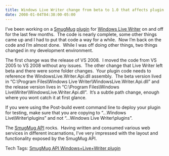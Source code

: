 ```yaml
---
title: Windows Live Writer change from beta to 1.0 that affects plugin development
date: 2008-01-04T04:38:00-05:00
---
```

I&#8217;ve been working on a [SmugMug](http://www.smugmug.com/) [plugin](http://msdn2.microsoft.com/en-us/library/aa738863.aspx "MSDN: Windows Live Writer Content Source Plugins") for [Windows Live Writer](http://get.live.com/writer/overview "Windows Live Writer is a desktop application that makes it easy to publish rich content to your blog.") on and off for the last few months.  The code is nearly complete, some other things came up and I had to put that code a way for a while.  Now I&#8217;m back on the code and I&#8217;m almost done.  While I was off doing other things, two things changed in my development environment.

The first change was the release of VS 2008.  I moved the code from VS 2005 to VS 2008 without any issues.  The other change that Live Writer left beta and there were some folder changes.  Your plugin code needs to reference the WindowsLive.Writer.Api.dll assembly.  The beta version lived in &#8220;C:\Program Files\Windows Live Writer\WindowsLive.Writer.Api.dll&#8221; and the release version lives in &#8220;C:\Program Files\Windows Live\Writer\WindowsLive.Writer.Api.dll&#8221;.  It&#8217;s a subtle path change, enough where you wont catch it at first glance.

If you were using the Post-build event command line to deploy your plugin for testing, make sure that you are copying to &#8220;&#8230;Windows Live\Writer\plugins&#8221; and not &#8220;&#8230;Windows Live Writer\plugins&#8221;.

The [SmugMug API](http://wiki.smugmug.com/display/SmugMug/API) rocks.  Having written and consumed various web services in different incarnations, I&#8217;ve very impressed with the layout and functionality exposed by the SmugMug API.</p> 

<div>
  Tech Tags: <a href="http://technorati.com/tag/SmugMug%20API%20Windows+Live+Writer%20plugin" rel="tag">SmugMug API Windows+Live+Writer plugin</a>
</div>
